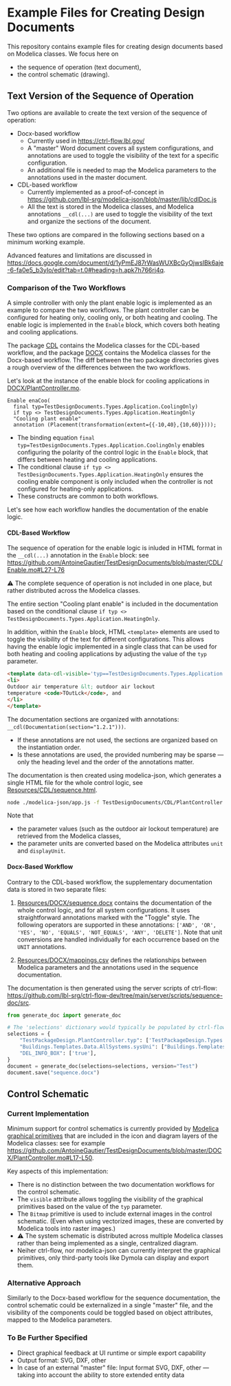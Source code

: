 # Example Files for Creating Design Documents

This repository contains example files for creating design documents based on Modelica classes.
We focus here on
- the sequence of operation (text document),
- the control schematic (drawing).

## Text Version of the Sequence of Operation

Two options are available to create the text version of the sequence of operation:

- Docx-based workflow
  - Currently used in https://ctrl-flow.lbl.gov/
  - A "master" Word document covers all system configurations, and annotations are used
  to toggle the visibility of the text for a specific configuration.
  - An additional file is needed to map the Modelica parameters to the annotations used in the
  master document.
- CDL-based workflow
  - Currently implemented as a proof-of-concept in https://github.com/lbl-srg/modelica-json/blob/master/lib/cdlDoc.js
  - All the text is stored in the Modelica classes, and Modelica annotations `__cdl(...)` are used
  to toggle the visibility of the text and organize the sections of the document.

These two options are compared in the following sections based on a minimum working example.

Advanced features and limitations are discussed in https://docs.google.com/document/d/1yPmEJ87rWasWUXBcGyOjwsIBk6aje-6-fa0e5_b3yIo/edit?tab=t.0#heading=h.apk7h766rj4q.

### Comparison of the Two Workflows

A simple controller with only the plant enable logic is implemented as an example to compare the two workflows.
The plant controller can be configured for heating only, cooling only, or both heating and cooling.
The enable logic is implemented in the `Enable` block, which covers both heating and cooling applications.

The package [CDL](CDL) contains the Modelica classes for the CDL-based workflow,
and the package [DOCX](DOCX) contains the Modelica classes for the Docx-based workflow.
The diff between the two package directories gives a rough overview of the differences between the two workflows.

Let's look at the instance of the enable block for cooling applications in [DOCX/PlantController.mo](DOCX/PlantController.mo).

```mo
Enable enaCoo(
  final typ=TestDesignDocuments.Types.Application.CoolingOnly)
  if typ <> TestDesignDocuments.Types.Application.HeatingOnly
  "Cooling plant enable"
  annotation (Placement(transformation(extent={{-10,40},{10,60}})));
```

- The binding equation `final typ=TestDesignDocuments.Types.Application.CoolingOnly` enables configuring the polarity of the control logic in the `Enable` block, that differs between heating and cooling applications.
- The conditional clause `if typ <> TestDesignDocuments.Types.Application.HeatingOnly` ensures the cooling enable component is only included when the controller is not configured for heating-only applications.
- These constructs are common to both workflows.

Let's see how each workflow handles the documentation of the enable logic.

#### CDL-Based Workflow

The sequence of operation for the enable logic is inluded in HTML format in the `__cdl(...)` annotation in the `Enable` block:
see https://github.com/AntoineGautier/TestDesignDocuments/blob/master/CDL/Enable.mo#L27-L76

⚠️ The complete sequence of operation is not included in one place, but rather distributed across the Modelica classes.

The entire section "Cooling plant enable" is included in the documentation based on the conditional clause
`if typ <> TestDesignDocuments.Types.Application.HeatingOnly`.

In addition, within the `Enable` block, HTML `<template>` elements are used to toggle the visibility of the text for different configurations.
This allows having the enable logic implemented in a single class that can be used for both heating and cooling applications
by adjusting the value of the `typ` parameter.

```html
<template data-cdl-visible='typ==TestDesignDocuments.Types.Application.HeatingOnly'>
<li>
Outdoor air temperature &lt; outdoor air lockout
temperature <code>TOutLck</code>, and
</li>
</template>
```

The documentation sections are organized with annotations: `__cdl(Documentation(section="1.2.1")))`.
- If these annotations are not used, the sections are organized based on the instantiation order.
- Is these annotations are used, the provided numbering may be sparse — only the heading level and the order of the annotations matter.

The documentation is then created using modelica-json, which generates a single HTML file for the whole control logic,
see [Resources/CDL/sequence.html](Resources/CDL/sequence.html).

```sh
node ./modelica-json/app.js -f TestDesignDocuments/CDL/PlantController.mo -o doc
```

Note that
- the parameter values (such as the outdoor air lockout temperature) are retrieved from the Modelica classes,
- the parameter units are converted based on the Modelica attributes `unit` and `displayUnit`.

#### Docx-Based Workflow

Contrary to the CDL-based workflow, the supplementary documentation data is stored in two separate files:

1. [Resources/DOCX/sequence.docx](Resources/DOCX/sequence.docx) contains the documentation of the whole control logic, and for all system configurations.
It uses straightforward annotations marked with the "Toggle" style. The following operators are supported in these annotations: `['AND', 'OR', 'YES', 'NO', 'EQUALS', 'NOT_EQUALS', 'ANY', 'DELETE']`.
Note that unit conversions are handled individually for each occurrence based on the `UNIT` annotations.

2. [Resources/DOCX/mappings.csv](Resources/DOCX/mappings.csv) defines the relationships between Modelica parameters and the annotations used in the sequence documentation.

The documentation is then generated using the server scripts of ctrl-flow: https://github.com/lbl-srg/ctrl-flow-dev/tree/main/server/scripts/sequence-doc/src.

```py
from generate_doc import generate_doc

# The 'selections' dictionary would typically be populated by ctrl-flow's frontend based on user input.
selections = {
    "TestPackageDesign.PlantController.typ": ['TestPackageDesign.Types.Application.HeatingAndCooling'],
    "Buildings.Templates.Data.AllSystems.sysUni": ["Buildings.Templates.Types.Units.IP"],
    "DEL_INFO_BOX": ['true'],
}
document = generate_doc(selections=selections, version="Test")
document.save("sequence.docx")
```

## Control Schematic

### Current Implementation

Minimum support for control schematics is currently provided by [Modelica graphical primitives](https://specification.modelica.org/maint/3.6/annotations.html#graphical-primitives)
that are included in the icon and diagram layers of the Modelica classes: see for example
https://github.com/AntoineGautier/TestDesignDocuments/blob/master/DOCX/PlantController.mo#L17-L50.

Key aspects of this implementation:

- There is no distinction between the two documentation workflows for the control schematic.
- The `visible` attribute allows toggling the visibility of the graphical primitives based on the value of the `typ` parameter.
- The `Bitmap` primitive is used to include external images in the control schematic. (Even when using vectorized images, these are converted by Modelica tools into raster images.)
- ⚠️ The system schematic is distributed across multiple Modelica classes rather than being implemented as a single, centralized diagram.
- Neiher ctrl-flow, nor modelica-json can currently interpret the graphical primitives, only third-party tools like Dymola can display and export them.

### Alternative Approach

Similarly to the Docx-based workflow for the sequence documentation,
the control schematic could be externalized in a single "master" file, and the visibility of the components could be toggled based
on object attributes, mapped to the Modelica parameters.

### To Be Further Specified

- Direct graphical feedback at UI runtime or simple export capability
- Output format: SVG, DXF, other
- In case of an external "master" file: Input format SVG, DXF, other — taking into account the ability to store extended entity data

